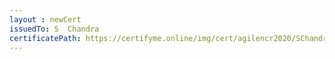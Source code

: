 ```yaml
--- 
layout : newCert 
issuedTo: S  Chandra 
certificatePath: https://certifyme.online/img/cert/agilencr2020/SChandra_8e9ed.png
--- 
```

